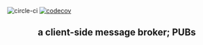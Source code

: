 <p align="center">

![circle-ci](https://circleci.com/gh/gunerkaanalkim/pubs.svg?style=svg)
[![codecov](https://codecov.io/gh/gunerkaanalkim/pub-sub/branch/master/graph/badge.svg)](https://codecov.io/gh/gunerkaanalkim/pub-sub)

</p>

<h2 align="center">a client-side message broker; PUBs</h2>